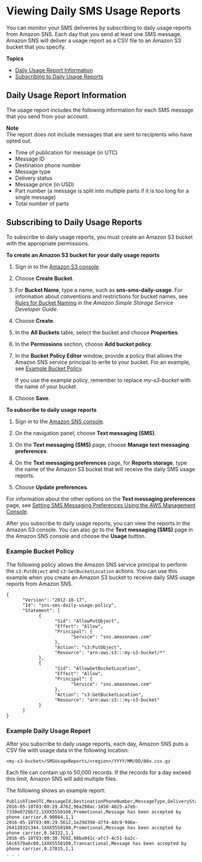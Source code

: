 # Viewing Daily SMS Usage Reports<a name="sms_stats_usage"></a>

You can monitor your SMS deliveries by subscribing to daily usage reports from Amazon SNS\. Each day that you send at least one SMS message, Amazon SNS will deliver a usage report as a CSV file to an Amazon S3 bucket that you specify\. 

**Topics**
+ [Daily Usage Report Information](#daily_usage_info)
+ [Subscribing to Daily Usage Reports](#daily_usage_subscribe)

## Daily Usage Report Information<a name="daily_usage_info"></a>

The usage report includes the following information for each SMS message that you send from your account\.

**Note**  
 The report does not include messages that are sent to recipients who have opted out\.
+ Time of publication for message \(in UTC\)
+ Message ID
+ Destination phone number
+ Message type
+ Delivery status
+ Message price \(in USD\)
+ Part number \(a message is split into multiple parts if it is too long for a single message\)
+ Total number of parts

## Subscribing to Daily Usage Reports<a name="daily_usage_subscribe"></a>

To subscribe to daily usage reports, you must create an Amazon S3 bucket with the appropriate permissions\.

**To create an Amazon S3 bucket for your daily usage reports**

1. Sign in to the [Amazon S3 console](https://console.aws.amazon.com/s3/)\.

1. Choose **Create Bucket**\.

1. For **Bucket Name**, type a name, such as **sns\-sms\-daily\-usage**\. For information about conventions and restrictions for bucket names, see [Rules for Bucket Naming](https://docs.aws.amazon.com/AmazonS3/latest/dev/BucketRestrictions.html#bucketnamingrules) in the *Amazon Simple Storage Service Developer Guide*\.

1. Choose **Create**\.

1. In the **All Buckets** table, select the bucket and choose **Properties**\.

1. In the **Permissions** section, choose **Add bucket policy**\.

1. In the **Bucket Policy Editor** window, provide a policy that allows the Amazon SNS service principal to write to your bucket\. For an example, see [Example Bucket Policy](#example_bucket_policy)\.

   If you use the example policy, remember to replace *my\-s3\-bucket* with the name of your bucket\.

1. Choose **Save**\.

**To subscribe to daily usage reports**

1. Sign in to the [Amazon SNS console](https://console.aws.amazon.com/sns/)\.

1. On the navigation panel, choose **Text messaging \(SMS\)**\.

1. On the **Text messaging \(SMS\)** page, choose **Manage text messaging preferences**\.

1. On the **Text messaging preferences** page, for **Reports storage**, type the name of the Amazon S3 bucket that will receive the daily SMS usage reports\.

1. Choose **Update preferences**\.

For information about the other options on the **Text messaging preferences** page, see [Setting SMS Messaging Preferences Using the AWS Management Console](sms_preferences.md#sms_preferences_console)\.

After you subscribe to daily usage reports, you can view the reports in the Amazon S3 console\. You can also go to the **Text messaging \(SMS\)** page in the Amazon SNS console and choose the **Usage** button\.

### Example Bucket Policy<a name="example_bucket_policy"></a>

The following policy allows the Amazon SNS service principal to perform the `s3:PutObject` and `s3:GetBucketLocation` actions\. You can use this example when you create an Amazon S3 bucket to receive daily SMS usage reports from Amazon SNS\.

```
{
      "Version": "2012-10-17",
      "Id": "sns-sms-daily-usage-policy",
      "Statement": [
            {
                  "Sid": "AllowPutObject",
                  "Effect": "Allow",
                  "Principal": {
                        "Service": "sns.amazonaws.com"
                  },
                  "Action": "s3:PutObject",
                  "Resource": "arn:aws:s3:::my-s3-bucket/*"
            },
            {
                  "Sid": "AllowGetBucketLocation",
                  "Effect": "Allow",
                  "Principal": {
                        "Service": "sns.amazonaws.com"
                  },
                  "Action": "s3:GetBucketLocation",
                  "Resource": "arn:aws:s3:::my-s3-bucket"
            }
      ]
}
```

### Example Daily Usage Report<a name="example_report"></a>

After you subscribe to daily usage reports, each day, Amazon SNS puts a CSV file with usage data in the following location:

```
<my-s3-bucket>/SMSUsageReports/<region>/YYYY/MM/DD/00x.csv.gz
```

Each file can contain up to 50,000 records\. If the records for a day exceed this limit, Amazon SNS will add multiple files\.

The following shows an example report:

```
PublishTimeUTC,MessageId,DestinationPhoneNumber,MessageType,DeliveryStatus,PriceInUSD,PartNumber,TotalParts
2016-05-10T03:00:29.476Z,96a298ac-1458-4825-a7eb-7330e0720b72,1XXX5550100,Promotional,Message has been accepted by phone carrier,0.90084,1,1
2016-05-10T03:00:29.561Z,1e29d394-d7f4-4dc9-996e-26412032c344,1XXX5550100,Promotional,Message has been accepted by phone carrier,0.34322,1,1
2016-05-10T03:00:30.769Z,98ba941c-afc7-4c51-ba2c-56c6570a6c08,1XXX5550100,Transactional,Message has been accepted by phone carrier,0.27815,1,1
. . .
```